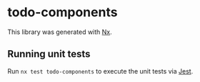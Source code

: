 # todo-components

This library was generated with [Nx](https://nx.dev).

## Running unit tests

Run `nx test todo-components` to execute the unit tests via [Jest](https://jestjs.io).
